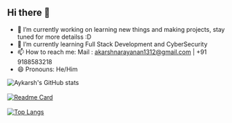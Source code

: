 ## Hi there 👋


- 🔭 I’m currently working on learning new things and making projects, stay tuned for more detailss :D
- 🌱 I’m currently learning Full Stack Development and CyberSecurity
- 📫 How to reach me: Mail : akarshnarayanan1312@gmail.com | +91 9188583218
- 😄 Pronouns: He/Him



![Aykarsh's GitHub stats](https://github-readme-stats.vercel.app/api?username=aykarsh&show_icons=true&theme=tokyonight)
<br><br>
[![Readme Card](https://github-readme-stats.vercel.app/api/pin/?username=aykarsh&repo=TrueTicket)](https://github.com/aykarsh/TrueTicket)
<br><br>
[![Top Langs](https://github-readme-stats.vercel.app/api/top-langs/?username=aykarsh)](https://github.com/aykarsh/aykarsh)
